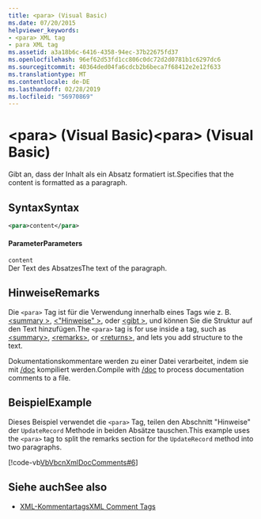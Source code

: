 ```yaml
---
title: <para> (Visual Basic)
ms.date: 07/20/2015
helpviewer_keywords:
- <para> XML tag
- para XML tag
ms.assetid: a3a18b6c-6416-4358-94ec-37b22675fd37
ms.openlocfilehash: 96ef62d53fd1cc806c0dc72d2d0781b1c6297dc6
ms.sourcegitcommit: 40364ded04fa6cdcb2b6beca7f68412e2e12f633
ms.translationtype: MT
ms.contentlocale: de-DE
ms.lasthandoff: 02/28/2019
ms.locfileid: "56970869"
---
```

# <a name="para-visual-basic"></a><span data-ttu-id="5250c-102">\<para> (Visual Basic)</span><span class="sxs-lookup"><span data-stu-id="5250c-102">\<para> (Visual Basic)</span></span>
<span data-ttu-id="5250c-103">Gibt an, dass der Inhalt als ein Absatz formatiert ist.</span><span class="sxs-lookup"><span data-stu-id="5250c-103">Specifies that the content is formatted as a paragraph.</span></span>  
  
## <a name="syntax"></a><span data-ttu-id="5250c-104">Syntax</span><span class="sxs-lookup"><span data-stu-id="5250c-104">Syntax</span></span>  
  
```xml  
<para>content</para>  
```  
  
#### <a name="parameters"></a><span data-ttu-id="5250c-105">Parameter</span><span class="sxs-lookup"><span data-stu-id="5250c-105">Parameters</span></span>  
 `content`  
 <span data-ttu-id="5250c-106">Der Text des Absatzes</span><span class="sxs-lookup"><span data-stu-id="5250c-106">The text of the paragraph.</span></span>  
  
## <a name="remarks"></a><span data-ttu-id="5250c-107">Hinweise</span><span class="sxs-lookup"><span data-stu-id="5250c-107">Remarks</span></span>  
 <span data-ttu-id="5250c-108">Die `<para>` Tag ist für die Verwendung innerhalb eines Tags wie z. B. [ \<summary >](../../../visual-basic/language-reference/xmldoc/summary.md), [ \<"Hinweise" >](../../../visual-basic/language-reference/xmldoc/remarks.md), oder [ \<gibt >](../../../visual-basic/language-reference/xmldoc/returns.md), und können Sie die Struktur auf den Text hinzufügen.</span><span class="sxs-lookup"><span data-stu-id="5250c-108">The `<para>` tag is for use inside a tag, such as [\<summary>](../../../visual-basic/language-reference/xmldoc/summary.md), [\<remarks>](../../../visual-basic/language-reference/xmldoc/remarks.md), or [\<returns>](../../../visual-basic/language-reference/xmldoc/returns.md), and lets you add structure to the text.</span></span>  
  
 <span data-ttu-id="5250c-109">Dokumentationskommentare werden zu einer Datei verarbeitet, indem sie mit [/doc](../../../visual-basic/reference/command-line-compiler/doc.md) kompiliert werden.</span><span class="sxs-lookup"><span data-stu-id="5250c-109">Compile with [/doc](../../../visual-basic/reference/command-line-compiler/doc.md) to process documentation comments to a file.</span></span>  
  
## <a name="example"></a><span data-ttu-id="5250c-110">Beispiel</span><span class="sxs-lookup"><span data-stu-id="5250c-110">Example</span></span>  
 <span data-ttu-id="5250c-111">Dieses Beispiel verwendet die `<para>` Tag, teilen den Abschnitt "Hinweise" der `UpdateRecord` Methode in beiden Absätze tauschen.</span><span class="sxs-lookup"><span data-stu-id="5250c-111">This example uses the `<para>` tag to split the remarks section for the `UpdateRecord` method into two paragraphs.</span></span>  
  
 [!code-vb[VbVbcnXmlDocComments#6](~/samples/snippets/visualbasic/VS_Snippets_VBCSharp/VbVbcnXmlDocComments/VB/Class1.vb#6)]  
  
## <a name="see-also"></a><span data-ttu-id="5250c-112">Siehe auch</span><span class="sxs-lookup"><span data-stu-id="5250c-112">See also</span></span>
- [<span data-ttu-id="5250c-113">XML-Kommentartags</span><span class="sxs-lookup"><span data-stu-id="5250c-113">XML Comment Tags</span></span>](../../../visual-basic/language-reference/xmldoc/index.md)
